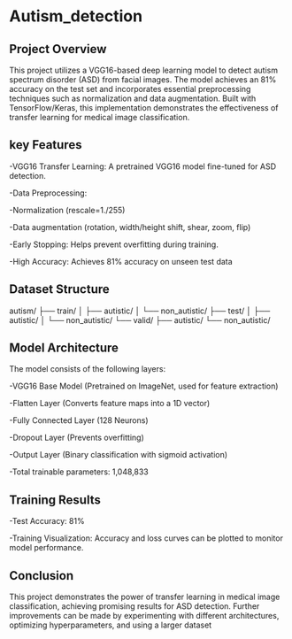 # Autism_detection

## Project Overview

This project utilizes a VGG16-based deep learning model to detect autism spectrum disorder (ASD) from facial images. The model achieves an 81% accuracy on the test set and incorporates essential preprocessing techniques such as normalization and data augmentation. Built with TensorFlow/Keras, this implementation demonstrates the effectiveness of transfer learning for medical image classification.

## key Features

-VGG16 Transfer Learning: A pretrained VGG16 model fine-tuned for ASD detection.

-Data Preprocessing:

-Normalization (rescale=1./255)

-Data augmentation (rotation, width/height shift, shear, zoom, flip)

-Early Stopping: Helps prevent overfitting during training.

-High Accuracy: Achieves 81% accuracy on unseen test data

## Dataset Structure

autism/
├── train/
│   ├── autistic/
│   └── non_autistic/
├── test/
│   ├── autistic/
│   └── non_autistic/
└── valid/
    ├── autistic/
    └── non_autistic/

## Model Architecture  

The model consists of the following layers:

-VGG16 Base Model (Pretrained on ImageNet, used for feature extraction)

-Flatten Layer (Converts feature maps into a 1D vector)

-Fully Connected Layer (128 Neurons)

-Dropout Layer (Prevents overfitting)

-Output Layer (Binary classification with sigmoid activation)

-Total trainable parameters: 1,048,833

## Training Results

-Test Accuracy: 81%

-Training Visualization: Accuracy and loss curves can be plotted to monitor model performance.

## Conclusion

This project demonstrates the power of transfer learning in medical image classification, achieving promising results for ASD detection. Further improvements can be made by experimenting with different architectures, optimizing hyperparameters, and using a larger dataset
